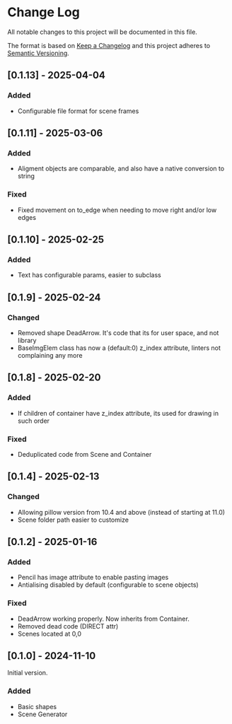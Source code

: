 # Change Log
All notable changes to this project will be documented in this file.

The format is based on [Keep a Changelog](http://keepachangelog.com/)
and this project adheres to [Semantic Versioning](http://semver.org/).

## [0.1.13] - 2025-04-04

### Added

  - Configurable file format for scene frames

## [0.1.11] - 2025-03-06

### Added

  - Aligment objects are comparable, and also have a native conversion to string

### Fixed

  - Fixed movement on to_edge when needing to move right and/or low edges

## [0.1.10] - 2025-02-25

### Added

  - Text has configurable params, easier to subclass


## [0.1.9] - 2025-02-24

### Changed

  - Removed shape DeadArrow. It's code that its for user space, and not library
  - BaseImgElem class has now a (default:0) z_index attribute, linters not complaining any more

## [0.1.8] - 2025-02-20

### Added

  - If children of container have z_index attribute, its used for drawing in such order

### Fixed
  - Deduplicated code from Scene and Container

## [0.1.4] - 2025-02-13

### Changed

  - Allowing pillow version from 10.4 and above (instead of starting at 11.0)
  - Scene folder path easier to customize

## [0.1.2] - 2025-01-16

### Added

  - Pencil has image attribute to enable pasting images
  - Antialising disabled by default (configurable to scene objects)

### Fixed

  - DeadArrow working properly. Now inherits from Container.
  - Removed dead code (DIRECT attr)
  - Scenes located at 0,0

## [0.1.0] - 2024-11-10

Initial version.

### Added
  - Basic shapes
  - Scene Generator
